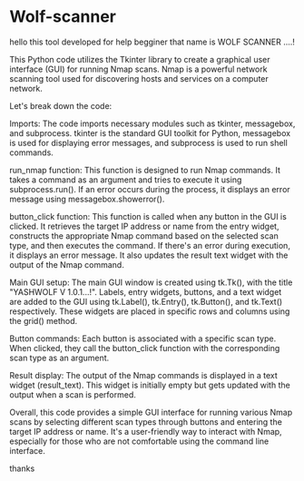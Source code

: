 # Wolf-scanner

hello this tool developed for help begginer
that name is WOLF SCANNER ....!


This Python code utilizes the Tkinter library to create a graphical user interface (GUI) for running Nmap scans. Nmap is a powerful network scanning tool used for discovering hosts and services on a computer network.

Let's break down the code:

Imports: The code imports necessary modules such as tkinter, messagebox, and subprocess. tkinter is the standard GUI toolkit for Python, messagebox is used for displaying error messages, and subprocess is used to run shell commands.

run_nmap function: This function is designed to run Nmap commands. It takes a command as an argument and tries to execute it using subprocess.run(). If an error occurs during the process, it displays an error message using messagebox.showerror().

button_click function: This function is called when any button in the GUI is clicked. It retrieves the target IP address or name from the entry widget, constructs the appropriate Nmap command based on the selected scan type, and then executes the command. If there's an error during execution, it displays an error message. It also updates the result text widget with the output of the Nmap command.

Main GUI setup: The main GUI window is created using tk.Tk(), with the title "YASHWOLF V 1.0.1...!". Labels, entry widgets, buttons, and a text widget are added to the GUI using tk.Label(), tk.Entry(), tk.Button(), and tk.Text() respectively. These widgets are placed in specific rows and columns using the grid() method.

Button commands: Each button is associated with a specific scan type. When clicked, they call the button_click function with the corresponding scan type as an argument.

Result display: The output of the Nmap commands is displayed in a text widget (result_text). This widget is initially empty but gets updated with the output when a scan is performed.

Overall, this code provides a simple GUI interface for running various Nmap scans by selecting different scan types through buttons and entering the target IP address or name. It's a user-friendly way to interact with Nmap, especially for those who are not comfortable using the command line interface.

thanks
